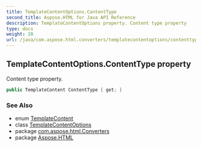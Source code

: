 ```yaml
---
title: TemplateContentOptions.ContentType
second_title: Aspose.HTML for Java API Reference
description: TemplateContentOptions property. Content type property
type: docs
weight: 20
url: /java/com.aspose.html.converters/templatecontentoptions/contenttype/
---
```

## TemplateContentOptions.ContentType property

Content type property.

```java
public TemplateContent ContentType { get; }
```

### See Also

* enum [TemplateContent](../../templatecontent/)
* class [TemplateContentOptions](../)
* package [com.aspose.html.Converters](../../templatecontentoptions/)
* package [Aspose.HTML](../../../)
